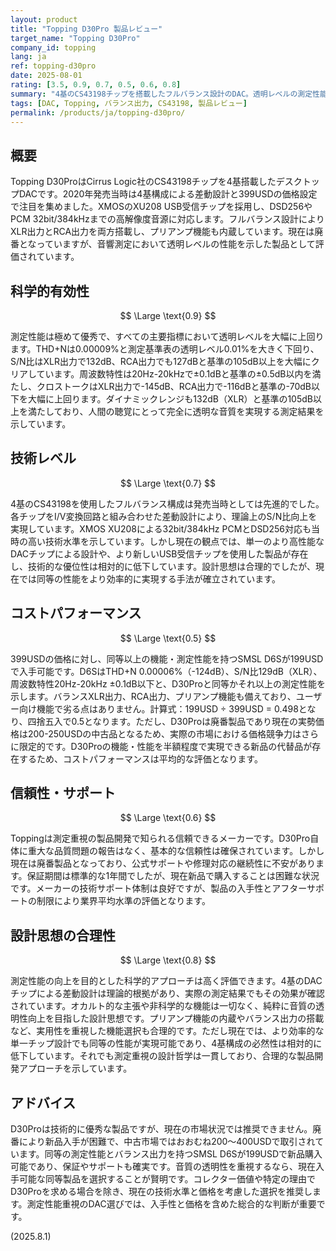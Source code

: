 ```yaml
---
layout: product
title: "Topping D30Pro 製品レビュー"
target_name: "Topping D30Pro"
company_id: topping
lang: ja
ref: topping-d30pro
date: 2025-08-01
rating: [3.5, 0.9, 0.7, 0.5, 0.6, 0.8]
summary: "4基のCS43198チップを搭載したフルバランス設計のDAC。透明レベルの測定性能を実現するも、現在は同等性能でより安価な選択肢が存在する。"
tags: [DAC, Topping, バランス出力, CS43198, 製品レビュー]
permalink: /products/ja/topping-d30pro/
---
```


## 概要

Topping D30ProはCirrus Logic社のCS43198チップを4基搭載したデスクトップDACです。2020年発売当時は4基構成による差動設計と399USDの価格設定で注目を集めました。XMOSのXU208 USB受信チップを採用し、DSD256やPCM 32bit/384kHzまでの高解像度音源に対応します。フルバランス設計によりXLR出力とRCA出力を両方搭載し、プリアンプ機能も内蔵しています。現在は廃番となっていますが、音響測定において透明レベルの性能を示した製品として評価されています。

## 科学的有効性

$$ \Large \text{0.9} $$

測定性能は極めて優秀で、すべての主要指標において透明レベルを大幅に上回ります。THD+Nは0.00009%と測定基準表の透明レベル0.01%を大きく下回り、S/N比はXLR出力で132dB、RCA出力でも127dBと基準の105dB以上を大幅にクリアしています。周波数特性は20Hz-20kHzで±0.1dBと基準の±0.5dB以内を満たし、クロストークはXLR出力で-145dB、RCA出力で-116dBと基準の-70dB以下を大幅に上回ります。ダイナミックレンジも132dB（XLR）と基準の105dB以上を満たしており、人間の聴覚にとって完全に透明な音質を実現する測定結果を示しています。

## 技術レベル

$$ \Large \text{0.7} $$

4基のCS43198を使用したフルバランス構成は発売当時としては先進的でした。各チップをI/V変換回路と組み合わせた差動設計により、理論上のS/N比向上を実現しています。XMOS XU208による32bit/384kHz PCMとDSD256対応も当時の高い技術水準を示しています。しかし現在の観点では、単一のより高性能なDACチップによる設計や、より新しいUSB受信チップを使用した製品が存在し、技術的な優位性は相対的に低下しています。設計思想は合理的でしたが、現在では同等の性能をより効率的に実現する手法が確立されています。

## コストパフォーマンス

$$ \Large \text{0.5} $$

399USDの価格に対し、同等以上の機能・測定性能を持つSMSL D6Sが199USDで入手可能です。D6SはTHD+N 0.00006%（-124dB）、S/N比129dB（XLR）、周波数特性20Hz-20kHz ±0.1dB以下と、D30Proと同等かそれ以上の測定性能を示します。バランスXLR出力、RCA出力、プリアンプ機能も備えており、ユーザー向け機能で劣る点はありません。計算式：199USD ÷ 399USD = 0.498となり、四捨五入で0.5となります。ただし、D30Proは廃番製品であり現在の実勢価格は200-250USDの中古品となるため、実際の市場における価格競争力はさらに限定的です。D30Proの機能・性能を半額程度で実現できる新品の代替品が存在するため、コストパフォーマンスは平均的な評価となります。

## 信頼性・サポート

$$ \Large \text{0.6} $$

Toppingは測定重視の製品開発で知られる信頼できるメーカーです。D30Pro自体に重大な品質問題の報告はなく、基本的な信頼性は確保されています。しかし現在は廃番製品となっており、公式サポートや修理対応の継続性に不安があります。保証期間は標準的な1年間でしたが、現在新品で購入することは困難な状況です。メーカーの技術サポート体制は良好ですが、製品の入手性とアフターサポートの制限により業界平均水準の評価となります。

## 設計思想の合理性

$$ \Large \text{0.8} $$

測定性能の向上を目的とした科学的アプローチは高く評価できます。4基のDACチップによる差動設計は理論的根拠があり、実際の測定結果でもその効果が確認されています。オカルト的な主張や非科学的な機能は一切なく、純粋に音質の透明性向上を目指した設計思想です。プリアンプ機能の内蔵やバランス出力の搭載など、実用性を重視した機能選択も合理的です。ただし現在では、より効率的な単一チップ設計でも同等の性能が実現可能であり、4基構成の必然性は相対的に低下しています。それでも測定重視の設計哲学は一貫しており、合理的な製品開発アプローチを示しています。

## アドバイス

D30Proは技術的に優秀な製品ですが、現在の市場状況では推奨できません。廃番により新品入手が困難で、中古市場ではおおむね200～400USDで取引されています。同等の測定性能とバランス出力を持つSMSL D6Sが199USDで新品購入可能であり、保証やサポートも確実です。音質の透明性を重視するなら、現在入手可能な同等製品を選択することが賢明です。コレクター価値や特定の理由でD30Proを求める場合を除き、現在の技術水準と価格を考慮した選択を推奨します。測定性能重視のDAC選びでは、入手性と価格を含めた総合的な判断が重要です。

(2025.8.1)
